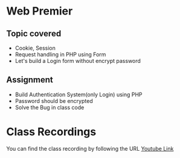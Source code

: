 # Web Premier

## Topic covered
* Cookie, Session
* Request handling in PHP using Form
* Let's build a Login form without encrypt password


## Assignment
* Build Authentication System(only Login) using PHP 
* Password should be encrypted
* Solve the Bug in class code


# Class Recordings
You can find the class recording by following the URL
[Youtube Link](https://youtu.be/GT2m0JRwTh4)
